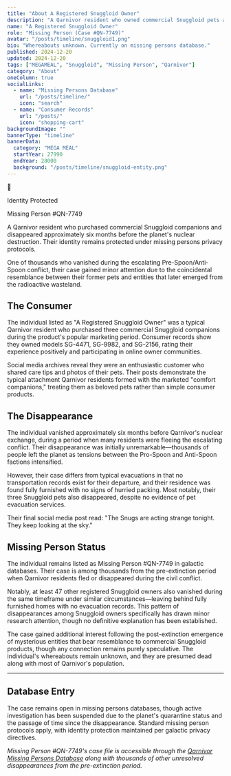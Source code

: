 ```yaml
---
title: "About A Registered Snuggloid Owner"
description: "A Qarnivor resident who owned commercial Snuggloid pets and disappeared before the planet's nuclear destruction."
name: "A Registered Snuggloid Owner"
role: "Missing Person (Case #QN-7749)"
avatar: "/posts/timeline/snuggloid1.png"
bio: "Whereabouts unknown. Currently on missing persons database."
published: 2024-12-20
updated: 2024-12-20
tags: ["MEGAMEAL", "Snuggloid", "Missing Person", "Qarnivor"]
category: "About"
oneColumn: true
socialLinks:
  - name: "Missing Persons Database"
    url: "/posts/timeline/"
    icon: "search"
  - name: "Consumer Records"
    url: "/posts/"
    icon: "shopping-cart"
backgroundImage: ""
bannerType: "timeline"
bannerData:
  category: "MEGA MEAL"
  startYear: 27990
  endYear: 28000
  background: "/posts/timeline/snuggloid-entity.png"
---
```


<div className="flex flex-col md:flex-row gap-6 mb-8">
  <div className="md:w-1/3">
    <div className="w-full h-64 rounded-lg shadow-lg bg-gradient-to-br from-gray-300 to-gray-500 dark:from-gray-600 dark:to-gray-800 flex items-center justify-center">
      <div className="text-center text-gray-600 dark:text-gray-400">
        <div className="text-4xl mb-2">👤</div>
        <p className="text-sm italic">Identity Protected</p>
        <p className="text-xs">Missing Person #QN-7749</p>
      </div>
    </div>
  </div>
  <div className="md:w-2/3">
    <p className="text-lg text-gray-700 dark:text-neutral-300 mb-4">
      A Qarnivor resident who purchased commercial Snuggloid companions and disappeared approximately six months before the planet's nuclear destruction. Their identity remains protected under missing persons privacy protocols.
    </p>
    <p className="text-lg text-gray-700 dark:text-neutral-300 mb-4 italic">
      One of thousands who vanished during the escalating Pre-Spoon/Anti-Spoon conflict, their case gained minor attention due to the coincidental resemblance between their former pets and entities that later emerged from the radioactive wasteland.
    </p>
  </div>
</div>

## The Consumer

The individual listed as "A Registered Snuggloid Owner" was a typical Qarnivor resident who purchased three commercial Snuggloid companions during the product's popular marketing period. Consumer records show they owned models SG-4471, SG-9982, and SG-2156, rating their experience positively and participating in online owner communities.

Social media archives reveal they were an enthusiastic customer who shared care tips and photos of their pets. Their posts demonstrate the typical attachment Qarnivor residents formed with the marketed "comfort companions," treating them as beloved pets rather than simple consumer products.

## The Disappearance

The individual vanished approximately six months before Qarnivor's nuclear exchange, during a period when many residents were fleeing the escalating conflict. Their disappearance was initially unremarkable—thousands of people left the planet as tensions between the Pro-Spoon and Anti-Spoon factions intensified.

However, their case differs from typical evacuations in that no transportation records exist for their departure, and their residence was found fully furnished with no signs of hurried packing. Most notably, their three Snuggloid pets also disappeared, despite no evidence of pet evacuation services.

Their final social media post read: "The Snugs are acting strange tonight. They keep looking at the sky."

## Missing Person Status

The individual remains listed as Missing Person #QN-7749 in galactic databases. Their case is among thousands from the pre-extinction period when Qarnivor residents fled or disappeared during the civil conflict.

Notably, at least 47 other registered Snuggloid owners also vanished during the same timeframe under similar circumstances—leaving behind fully furnished homes with no evacuation records. This pattern of disappearances among Snuggloid owners specifically has drawn minor research attention, though no definitive explanation has been established.

The case gained additional interest following the post-extinction emergence of mysterious entities that bear resemblance to commercial Snuggloid products, though any connection remains purely speculative. The individual's whereabouts remain unknown, and they are presumed dead along with most of Qarnivor's population.

---

## Database Entry

The case remains open in missing persons databases, though active investigation has been suspended due to the planet's quarantine status and the passage of time since the disappearance. Standard missing person protocols apply, with identity protection maintained per galactic privacy directives.

*Missing Person #QN-7749's case file is accessible through the [Qarnivor Missing Persons Database](/posts/timeline/snuggloids-commercial/) along with thousands of other unresolved disappearances from the pre-extinction period.*